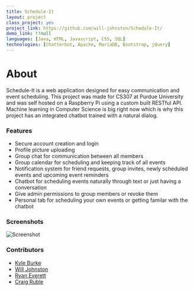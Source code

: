```yaml
---
title: Schedule-It
layout: project
class_project: yes
project_link: https://github.com/will-johnston/Schedule-It/
demo_link: !!null
languages: [Java, HTML, Javascript, CSS, SQL]
technologies: [Chatterbot, Apache, MariaDB, Bootstrap, jQuery]
---
```

# About

Schedule-It is a web application designed for easy communication and event scheduling. This project was made for CS307 at Purdue University and was self hosted on a Raspberry Pi using a custom built RESTful API. Machine learning in Computer Science is big right now which is why this project has an integrated chatbot trained with a natural dialog.

### Features
- Secure account creation and login
- Profile picture uploading
- Group chat for communication between all members
- Group calendar for scheduling and keeping track of all events
- Notification system for friend requests, group invites, newly scheduled events and upcoming event reminders
- Chatbot for scheduling events naturally through text or just having a conversation
- Give admin permissions to group members or revoke them
- Personal tab for scheduling your own events or getting familar with the chatbot

### Screenshots

![Screenshot](http://i.imgur.com/38bB9P4.png)

### Contributors
- [Kyle Burke](https://github.com/KyleNBurke)
- [Will Johnston](https://github.com/will-johnston)
- [Ryan Everett](https://github.com/Changer098)
- [Craig Ruble](https://github.com/Ruble46)